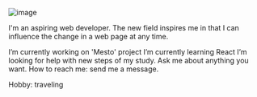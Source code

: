 ![image](https://github.com/Salynochka/Salynochka/assets/121084483/24c25a82-f1a5-4ee7-a332-f7c2de010f77)

I'm an aspiring web developer. The new field inspires me in that I can influence the change in a web page at any time. 

I’m currently working on 'Mesto' project
I’m currently learning React
I’m looking for help with new steps of my study.
Ask me about anything you want.
How to reach me: send me a message.

Hobby: traveling
